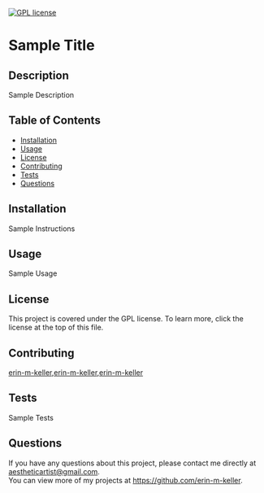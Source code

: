 
  [![GPL license](https://img.shields.io/badge/License-GPL-purple.svg)](http://perso.crans.org/besson/LICENSE.html)

  # Sample Title
  
  ## Description 
  Sample Description
  
  ## Table of Contents
  * [Installation](#installation)
  * [Usage](#usage)
  * [License](#license)
  * [Contributing](#contributing)
  * [Tests](#tests)
  * [Questions](#questions)
  
  ## Installation 
  Sample Instructions
  
  ## Usage 
  Sample Usage
  
  ## License 
  This project is covered under the GPL license. To learn more, click the license at the top of this file.
  
  ## Contributing 
  [erin-m-keller](https://github.com/erin-m-keller),[erin-m-keller](https://github.com/erin-m-keller),[erin-m-keller](https://github.com/erin-m-keller)
  
  ## Tests
  Sample Tests
  
  ## Questions
  If you have any questions about this project, please contact me directly at [aestheticartist@gmail.com](aestheticartist@gmail.com).  
  You can view more of my projects at https://github.com/erin-m-keller.
  